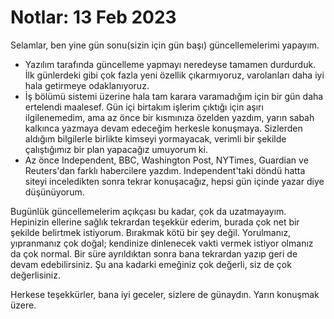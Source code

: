 # Notlar: 13 Feb 2023

Selamlar, ben yine gün sonu(sizin için gün başı) güncellemelerimi yapayım.

- Yazılım tarafında güncelleme yapmayı neredeyse tamamen durdurduk. İlk günlerdeki gibi çok fazla yeni özellik çıkarmıyoruz, varolanları daha iyi hala getirmeye odaklanıyoruz.
- İş bölümü sistemi üzerine hala tam karara varamadığım için bir gün daha ertelendi maalesef. Gün içi birtakım işlerim çıktığı için aşırı ilgilenemedim, ama az önce bir kısmınıza özelden yazdım, yarın sabah kalkınca yazmaya devam edeceğim herkesle konuşmaya. Sizlerden aldığım bilgilerle birlikte kimseyi yormayacak, verimli bir şekilde çalıştığımız bir plan yapacağız umuyorum ki.
- Az önce Independent, BBC, Washington Post, NYTimes, Guardian ve Reuters'dan farklı habercilere yazdım. Independent'taki döndü hatta siteyi inceledikten sonra tekrar konuşacağız, hepsi gün içinde yazar diye düşünüyorum.

Bugünlük güncellemelerim açıkçası bu kadar, çok da uzatmayayım. Hepinizin ellerine sağlık tekrardan teşekkür ederim, burada çok net bir şekilde belirtmek istiyorum. Bırakmak kötü bir şey değil. Yorulmanız, yıpranmanız çok doğal; kendinize dinlenecek vakti vermek istiyor olmanız da çok normal. Bir süre ayrıldıktan sonra bana tekrardan yazıp geri de devam edebilirsiniz. Şu ana kadarki emeğiniz çok değerli, siz de çok değerlisiniz.

Herkese teşekkürler, bana iyi geceler, sizlere de günaydın. Yarın konuşmak üzere.
